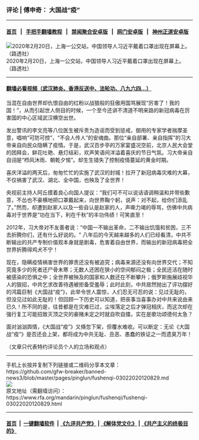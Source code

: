 ### 评论 | 傅申奇： 大国战“疫”
------------------------

#### [首页](https://github.com/gfw-breaker/banned-news3/blob/master/README.md) &nbsp;&nbsp;|&nbsp;&nbsp; [手把手翻墙教程](https://github.com/gfw-breaker/guides/wiki) &nbsp;&nbsp;|&nbsp;&nbsp; [禁闻聚合安卓版](https://github.com/gfw-breaker/bn-android) &nbsp;&nbsp;|&nbsp;&nbsp; [网门安卓版](https://github.com/oGate2/oGate) &nbsp;&nbsp;|&nbsp;&nbsp; [神州正道安卓版](https://github.com/SzzdOgate/update) 



<div id="headerimg">
 <img alt="2020年2月20日，上海一公交站，中国领导人习近平戴着口罩出现在屏幕上。 （路透社）" src="https://www.rfa.org/mandarin/pinglun/fushenqi/fushenqi-03022020120829.html/20T154918Z_1785388654_RC2F4F93WK1U_RTRMADP_3_CHINA-H.jpg/@@images/75af42c1-6359-47ff-84c9-6f867d582dc8.jpeg" title="2020年2月20日，上海一公交站，中国领导人习近平戴着口罩出现在屏幕上。 （路透社）"/>
 <div id="headerimgcontents">
  <div id="headerimgcaption">
   <span>
    2020年2月20日，上海一公交站，中国领导人习近平戴着口罩出现在屏幕上。 （路透社）
   </span>
   <!-- zoomattribute -->
  </div>
  <!-- headerimgcaption -->
 </div>
 <!-- headerimagecontents -->
</div>

<hr/>


#### [翻墙必看视频（武汉肺炎、香港反送中、法轮功、八九六四...）](https://github.com/gfw-breaker/banned-news3/blob/master/pages/link3.md)

<div id="storytext">
 <div>
  <div class="slot_header">
  </div>
 </div>
 <p>
  当混在自由世界却仇恨自由的红粉以战狼般的狂傲用国骂展现“厉害了！我的国！”，从而引起世人侧目的时候，一个至今还讲不清道不明来路的新冠病毒在厉害国的中心区域武汉横空出世。
 </p>
 <p>
  发出警讯的李文亮等八位医生被斥责为造谣而受到惩戒，御用的专家学者揣摩圣意，唱响“可防可控”，“不会人传人”的安魂曲。那位“亲自部署、亲自指挥”的习大帝亲自向民众隐瞒了疫情。于是，武汉百步亭的万家宴盛况空前，北京人民大会堂的团拜会，鲜花吐艳、悬灯结彩，欢声笑语间洋溢着喜庆的节日气氛。习大帝亲自自诩是“栉风沐雨、朝乾夕惕”。却生生错失了控制疫情蔓延的黄金时期。
 </p>
 <p>
  喜庆洋溢的两天后，匆匆忙忙的实施了武汉的封城！拉开了新冠病毒灾难的大幕，不仅祸害了武汉、湖北、全中国，也殃及了全世界！
 </p>
 <p>
  央视前主持人阿丘摸着良心向国人提议：“我们可不可以说话语调稍温和并带些歉意，不怂也不豪横地把口罩戴起来，向世界鞠个躬，说声：对不起，给你们添乱了。”然而，却遭到赵家人以及一些自认是赵家的人，声嘶力竭的辱骂，仿佛中共病毒对于世界是“功在当下，利在千秋”的丰功伟绩！可笑直至！
 </p>
 <p>
  2012年，习大帝对不友善者说：“中国一不输出革命，二不输出饥饿和贫困，三不去折腾你们，还有什么好说的。" 八年后的今天越来越多的人们已经看清，中共不断输出的共产专制价值观本身就是剧毒，危害着自由世界，而输出的新冠病毒把全世界折腾得鸡犬不宁！
 </p>
 <p>
  现在，隐瞒疫情祸害世界的罪责还没有被追究；病毒来源还没有向世界交代；不知究竟多少的死者还尸骨未寒；无数人还困在狭小的空间郁闷之极；全民还活在随时被感染的恐惧之中；全世界被殃及的国家和人数还在不断攀升；俄罗斯施展歧视华人的狠招，中共乞求改善待遇被拒备受羞辱；此时此刻，中共居然抛出了评功摆好的鸿篇巨制《大国战“疫”》，此举令世人震惊，人们忍无可忍的说：见过无耻的，但没见过如此无耻的！但回顾一下历史可以知道，把丧事当喜事办对中共来说由来已久！所不同的是，往昔都是在灾难已过，尘埃落定之后才弹冠相庆，而这次却在强行复工可能招致灭顶之灾的豪赌未定之时就自吹自擂，实在是歌功颂德何太急？
 </p>
 <p>
  面对汹汹舆情，《大国战“疫”》又倏忽下架，但覆水难收。可以断定：无论《大国战“疫”》是否还会上架，都将成为中共无耻、丑恶、愚蠢的铁证之一而遗臭万年！
 </p>
 <p>
 </p>
 <p>
  （文章只代表特约评论员个人的立场和观点）
 </p>
</div>

<hr/>
手机上长按并复制下列链接或二维码分享本文章：<br/>
https://github.com/gfw-breaker/banned-news3/blob/master/pages/pinglun/fushenqi-03022020120829.md <br/>
<a href='https://github.com/gfw-breaker/banned-news3/blob/master/pages/pinglun/fushenqi-03022020120829.md'><img src='https://github.com/gfw-breaker/banned-news3/blob/master/pages/pinglun/fushenqi-03022020120829.md.png'/></a> <br/>
原文地址（需翻墙访问）：https://www.rfa.org/mandarin/pinglun/fushenqi/fushenqi-03022020120829.html


------------------------
#### [首页](https://github.com/gfw-breaker/banned-news3/blob/master/README.md) &nbsp;|&nbsp; [一键翻墙软件](https://github.com/gfw-breaker/nogfw/blob/master/README.md) &nbsp;| [《九评共产党》](https://github.com/gfw-breaker/9ping.md/blob/master/README.md#九评之一评共产党是什么) | [《解体党文化》](https://github.com/gfw-breaker/jtdwh.md/blob/master/README.md) | [《共产主义的终极目的》](https://github.com/gfw-breaker/gczydzjmd.md/blob/master/README.md)


<img src='http://gfw-breaker.win/banned-news3/pages/pinglun/fushenqi-03022020120829.md' width='0px' height='0px'/>